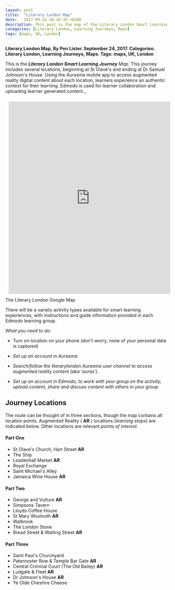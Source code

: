 ```yaml
---
layout: post
title:  "Literary London Map"
date:   2017-09-24 10:30:30 +0200
description: This post is the map of the Literary London Smart Learning Journey 
categories: [Literary London, Learning Journeys, Maps]
tags: [maps, UK, London]
---
```


**Literary London Map, By Pen Lister. September 24, 2017. Categories: Literary London, Learning Journeys, Maps. Tags: maps, UK, London**


This is the _**Literary London Smart Learning Journey** Map_. This journey includes several locations, beginning at St Olave's and ending at Dr Samuel Johnson's House. Using the Aurasma mobile app to access augmented reality digital content about each location, learners experience an authentic context for their learning. Edmodo is used for learner collaboration and uploading learner generated content._

<iframe src="https://www.google.com/maps/d/embed?mid=1x-qj2l1P2rzEX5NHq3Wk2UXy0p0&z=15" width="100%" height="600px" align="left" frameborder="0" marginwidth="0" marginheight="0" scrolling="no" style="border:none; padding:10px;"></iframe>

The Literary London Google Map

There will be a variety activity types available for smart learning experiences, with instructions and guide information provided in each Edmodo learning group.

_What you need to do:_

- Turn on location on your phone (don't worry, none of your personal data is captured)
- _Set up an account in Aurasma_
- _Search/follow the literarylondon Aurasma user channel to access augmented reality content (aka 'auras')._

- _Set up an account in Edmodo, to work with your group on the activity, upload content, share and discuss content with others in your group_

## **Journey Locations**

The route can be thought of in three sections, though the map contains all location points. Augmented Reality ( **AR** ) locations (_learning stops_) are indicated below. Other locations are relevant _points of interest_.

#### **Part One**

- St Olave's Church, Hart Street **AR**
- The Ship
- Leadenhall Market **AR**
- Royal Exchange
- Saint Michael's Alley
- Jamaica Wine House **AR**

#### **Part Two**

- George and Vulture **AR**
- Simpsons Tavern
- Lloyds Coffee House
- St Mary Woolnoth **AR**
- Walbrook
- The London Stone
- Bread Street & Watling Street **AR**

#### **Part Three**

- Saint Paul's Churchyard
- Paternoster Row & Temple Bar Gate **AR**
- Central Criminal Court (The Old Bailey) **AR**
- Ludgate & Fleet **AR**
- Dr Johnson's House **AR**
- Ye Olde Cheshire Cheese
